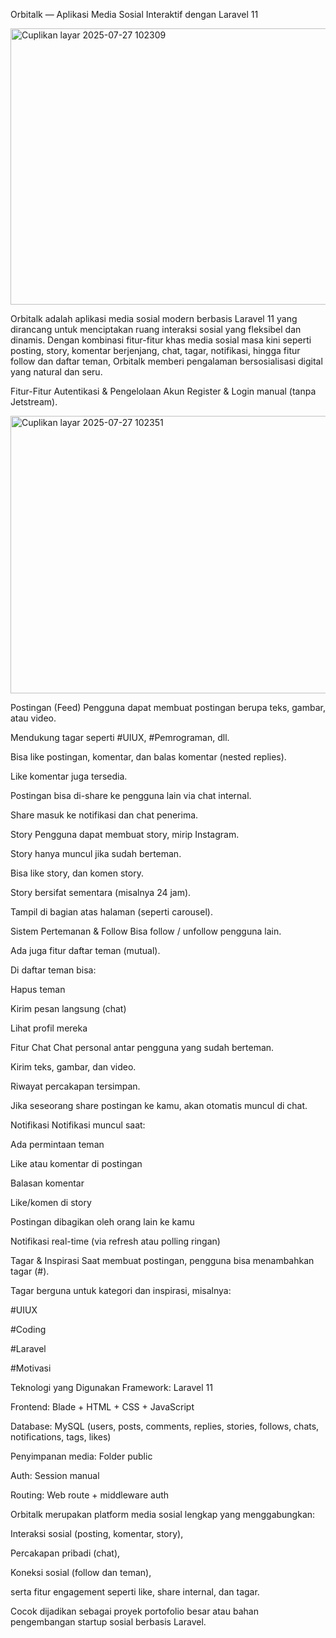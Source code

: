  Orbitalk — Aplikasi Media Sosial Interaktif dengan Laravel 11
 
 <img width="936" height="442" alt="Cuplikan layar 2025-07-27 102309" src="https://github.com/user-attachments/assets/776c3161-22a5-4c9a-a4b5-72c21ededbdd" />

Orbitalk adalah aplikasi media sosial modern berbasis Laravel 11 yang dirancang untuk menciptakan ruang interaksi sosial yang fleksibel dan dinamis. Dengan kombinasi fitur-fitur khas media sosial masa kini seperti posting, story, komentar berjenjang, chat, tagar, notifikasi, hingga fitur follow dan daftar teman, Orbitalk memberi pengalaman bersosialisasi digital yang natural dan seru.


Fitur-Fitur 
Autentikasi & Pengelolaan Akun
Register & Login manual (tanpa Jetstream).


<img width="934" height="444" alt="Cuplikan layar 2025-07-27 102351" src="https://github.com/user-attachments/assets/928753b3-4e0d-4fca-9f0e-4fc85bd8ecfa" />

Postingan (Feed)
Pengguna dapat membuat postingan berupa teks, gambar, atau video.

Mendukung tagar seperti #UIUX, #Pemrograman, dll.

Bisa like postingan, komentar, dan balas komentar (nested replies).

Like komentar juga tersedia.

Postingan bisa di-share ke pengguna lain via chat internal.

Share masuk ke notifikasi dan chat penerima.

 Story 
Pengguna dapat membuat story, mirip Instagram.

Story hanya muncul jika sudah berteman.

Bisa like story, dan komen story.

Story bersifat sementara (misalnya 24 jam).

Tampil di bagian atas halaman (seperti carousel).

Sistem Pertemanan & Follow
Bisa follow / unfollow pengguna lain.

Ada juga fitur daftar teman (mutual).

Di daftar teman bisa:

Hapus teman

Kirim pesan langsung (chat)

Lihat profil mereka


Fitur Chat
Chat personal antar pengguna yang sudah berteman.

Kirim teks, gambar, dan video.

Riwayat percakapan tersimpan.

Jika seseorang share postingan ke kamu, akan otomatis muncul di chat.


Notifikasi
Notifikasi muncul saat:

Ada permintaan teman

Like atau komentar di postingan

Balasan komentar

Like/komen di story

Postingan dibagikan oleh orang lain ke kamu

Notifikasi real-time (via refresh atau polling ringan)

Tagar & Inspirasi
Saat membuat postingan, pengguna bisa menambahkan tagar (#).

Tagar berguna untuk kategori dan inspirasi, misalnya:

#UIUX

#Coding

#Laravel

#Motivasi



Teknologi yang Digunakan
Framework: Laravel 11

Frontend: Blade + HTML + CSS + JavaScript

Database: MySQL (users, posts, comments, replies, stories, follows, chats, notifications, tags, likes)

Penyimpanan media: Folder public

Auth: Session manual

Routing: Web route + middleware auth


Orbitalk merupakan platform media sosial lengkap yang menggabungkan:

Interaksi sosial (posting, komentar, story),

Percakapan pribadi (chat),

Koneksi sosial (follow dan teman),

serta fitur engagement seperti like, share internal, dan tagar.

Cocok dijadikan sebagai proyek portofolio besar atau bahan pengembangan startup sosial berbasis Laravel.
